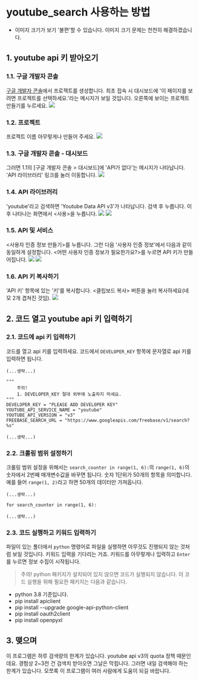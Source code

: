 # youtube_search 사용하는 방법
- 이미지 크기가 보기 '불편'할 수 있습니다. 이미지 크기 문제는 천천히 해결하겠습니다.

## 1. youtube api 키 받아오기

### 1.1. 구글 개발자 콘솔 
[구글 개발자 콘솔](https://console.developers.google.com/)에서 프로젝트를 생성합니다. 최초 접속 시 대시보드에 '이 페이지를 보려면 프로젝트를 선택하세요.'라는 메시지가 보일 것입니다. 오른쪽에 보이는 프로젝트 만들기를 누르세요.
![](https://user-images.githubusercontent.com/16553217/93542668-97793300-f994-11ea-9923-3aa9b7f81ab9.png)

### 1.2. 프로젝트
프로젝트 이름 아무렇게나 만들어 주세요.
![](https://user-images.githubusercontent.com/16553217/93542758-c7283b00-f994-11ea-8bf5-a5bfeb8b5cf8.png)

### 1.3. 구글 개발자 콘솔 - 대시보드
그러면 1.1의 [구글 개발자 콘솔 > 대시보드]에 'API가 없다'는 메시지가 나타납니다. 'API 라이브러리' 링크를 눌러 이동합니다.
![](https://user-images.githubusercontent.com/16553217/93542857-0d7d9a00-f995-11ea-9dd0-f351c2572a57.png)

### 1.4. API 라이브러리
'youtube'라고 검색하면 'Youtube Data API v3'가 나타납니다. 검색 후 누릅니다. 이후 나타나는 화면에서 <사용>을 누릅니다.
![](https://user-images.githubusercontent.com/16553217/93543735-51719e80-f997-11ea-8a64-1805b65050fe.png)
![](https://user-images.githubusercontent.com/16553217/93543933-bf1dca80-f997-11ea-8392-f48518b124ee.png)

### 1.5. API 및 서비스
<사용자 인증 정보 만들기>를 누릅니다. 그런 다음 '사용자 인증 정보'에서 다음과 같이 동일하게 설정합니다. <어떤 사용자 인증 정보가 필요한가요?>를 누르면 API 키가 만들어집니다.
![](https://user-images.githubusercontent.com/16553217/93544041-060bc000-f998-11ea-8111-f5ef12ffb1ec.png)
![](https://user-images.githubusercontent.com/16553217/93544166-56831d80-f998-11ea-9be7-ac182768f110.png)

### 1.6. API 키 복사하기
'API 키' 항목에 있는 '키'를 복사합니다. <클립보드 복사> 버튼을 눌러 복사하세요(네모 2개 겹쳐진 것임).
![](https://user-images.githubusercontent.com/16553217/93544240-87635280-f998-11ea-81f6-8ba4a9054ac6.png)

## 2. 코드 열고 youtube api 키 입력하기

### 2.1. 코드에 api 키 입력하기
코드를 열고 api 키를 입력하세요. 코드에서 `DEVELOPER_KEY` 항목에 문자열로 api 키를 입력하면 됩니다.

```
(...생략...)

"""
    주의!
    1. DEVELOPER_KEY 절대 외부에 노출하지 마세요.
"""
DEVELOPER_KEY = "PLEASE ADD DEVELOPER KEY"
YOUTUBE_API_SERVICE_NAME = "youtube"
YOUTUBE_API_VERSION = "v3"
FREEBASE_SEARCH_URL = "https://www.googleapis.com/freebase/v1/search?%s"

(...생략...)

```

### 2.2. 크롤링 범위 설정하기
크롤링 범위 설정을 위해서는 `search_counter in range(1, 6):`의  `range(1, 6)`의 숫자에서 2번째 매개변수값을 바꾸면 됩니다. 숫자 1단위가 50개의 항목을 의미합니다. 예를 들어 `range(1, 2)`라고 하면 50개의 데이터만 가져옵니다.

```
(...생략...)

for search_counter in range(1, 6):

(...생략...)
```

### 2.3. 코드 실행하고 키워드 입력하기 

파일이 있는 폴더에서 `python` 명령어로 파일을 실행하면 아무것도 진행되지 않는 것처럼 보일 것입니다. 키워드 입력을 기다리는 거죠. 키워드를 아무렇게나 입력하고 `Enter`
를 누르면 정보 수집이 시작됩니다.

> 주의! python 패키지가 설치되어 있지 않으면 코드가 실행되지 않습니다. 이 코드 실행을 위해 필요한 패키지는 다음과 같습니다.

- python 3.8 기준입니다.
- pip install apiclient
- pip install --upgrade google-api-python-client
- pip install oauth2client
- pip install openpyxl

## 3. 맺으며

이 프로그램은 하루 검색량의 한계가 있습니다. youtube api v3의 quota 정책 때문인데요. 경험상 2~3천 건 검색치 받아오면 그날은 막힙니다. 그러면 내일 검색해야 하는 한계가 있습니다. 모쪼록 이 프로그램이 여러 사람에게 도움이 되길 바랍니다.
